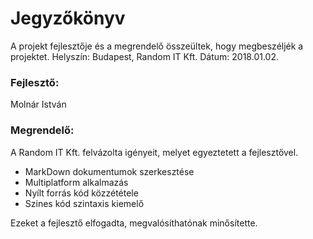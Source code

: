 # Jegyzőkönyv

A projekt fejlesztője és a megrendelő összeültek, hogy megbeszéljék a projektet.
Helyszín: Budapest, Random IT Kft.
Dátum: 2018.01.02.

### Fejlesztő:
Molnár István

### Megrendelő:
A Random IT Kft. felvázolta igényeit, melyet egyeztetett a fejlesztővel.
- MarkDown dokumentumok szerkesztése
- Multiplatform alkalmazás
- Nyílt forrás kód közzététele
- Szines kód szintaxis kiemelő

Ezeket a fejlesztő elfogadta, megvalósíthatónak minősítette.